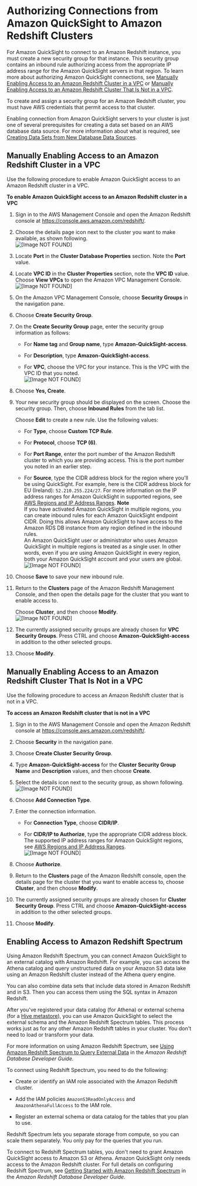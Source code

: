 # Authorizing Connections from Amazon QuickSight to Amazon Redshift Clusters<a name="enabling-access-redshift"></a>

For Amazon QuickSight to connect to an Amazon Redshift instance, you must create a new security group for that instance\. This security group contains an inbound rule authorizing access from the appropriate IP address range for the Amazon QuickSight servers in that region\. To learn more about authorizing Amazon QuickSight connections, see [Manually Enabling Access to an Amazon Redshift Cluster in a VPC](#redshift-vpc-access) or [Manually Enabling Access to an Amazon Redshift Cluster That Is Not in a VPC](#redshift-classic-access)\.

To create and assign a security group for an Amazon Redshift cluster, you must have AWS credentials that permit access to that cluster\.

Enabling connection from Amazon QuickSight servers to your cluster is just one of several prerequisites for creating a data set based on an AWS database data source\. For more information about what is required, see [Creating Data Sets from New Database Data Sources](creating-database-data-sets.md)\.

## Manually Enabling Access to an Amazon Redshift Cluster in a VPC<a name="redshift-vpc-access"></a>

Use the following procedure to enable Amazon QuickSight access to an Amazon Redshift cluster in a VPC\.

**To enable Amazon QuickSight access to an Amazon Redshift cluster in a VPC**

1. Sign in to the AWS Management Console and open the Amazon Redshift console at [https://console\.aws\.amazon\.com/redshift/](https://console.aws.amazon.com/redshift/)\.

1. Choose the details page icon next to the cluster you want to make available, as shown following\.  
![\[Image NOT FOUND\]](http://docs.aws.amazon.com/quicksight/latest/user/images/redshift-details.png)

1. Locate **Port** in the **Cluster Database Properties** section\. Note the **Port** value\. 

1. Locate **VPC ID** in the **Cluster Properties** section, note the **VPC ID** value\. Choose **View VPCs** to open the Amazon VPC Management Console\.  
![\[Image NOT FOUND\]](http://docs.aws.amazon.com/quicksight/latest/user/images/redshift-vpc.png)

1. On the Amazon VPC Management Console, choose **Security Groups** in the navigation pane\.

1. Choose **Create Security Group**\.

1. On the **Create Security Group** page, enter the security group information as follows:

   + For **Name tag** and **Group name**, type **Amazon\-QuickSight\-access**\.

   + For **Description**, type **Amazon\-QuickSight\-access**\.

   + For **VPC**, choose the VPC for your instance\. This is the VPC with the VPC ID that you noted\.  
![\[Image NOT FOUND\]](http://docs.aws.amazon.com/quicksight/latest/user/images/security-group.png)

1. Choose **Yes, Create**\.

1. Your new security group should be displayed on the screen\. Choose the security group\. Then, choose **Inbound Rules** from the tab list\. 

   Choose **Edit** to create a new rule\. Use the following values:

   + For **Type**, choose **Custom TCP Rule**\.

   + For **Protocol**, choose **TCP \(6\)**\.

   + For **Port Range**, enter the port number of the Amazon Redshift cluster to which you are providing access\. This is the port number you noted in an earlier step\.

   + For **Source**, type the CIDR address block for the region where you'll be using QuickSight\. For example, here is the CIDR address block for EU \(Ireland\): `52.210.255.224/27`\. For more information on the IP address ranges for Amazon QuickSight in supported regions, see [AWS Regions and IP Address Ranges](regions.md)\.
**Note**  
If you have activated Amazon QuickSight in multiple regions, you can create inbound rules for each Amazon QuickSight endpoint CIDR\. Doing this allows Amazon QuickSight to have access to the Amazon RDS DB instance from any region defined in the inbound rules\.   
An Amazon QuickSight user or administrator who uses Amazon QuickSight in multiple regions is treated as a single user\. In other words, even if you are using Amazon QuickSight in every region, both your Amazon QuickSight account and your users are global\.  
![\[Image NOT FOUND\]](http://docs.aws.amazon.com/quicksight/latest/user/images/vpc-rule.png)

1. Choose **Save** to save your new inbound rule\.

1. Return to the **Clusters** page of the Amazon Redshift Management Console, and then open the details page for the cluster that you want to enable access to\.

   Choose **Cluster**, and then choose **Modify**\.   
![\[Image NOT FOUND\]](http://docs.aws.amazon.com/quicksight/latest/user/images/redshift-cluster-modify.png)

1. The currently assigned security groups are already chosen for **VPC Security Groups**\. Press CTRL and choose **Amazon\-QuickSight\-access** in addition to the other selected groups\.

1. Choose **Modify**\.

## Manually Enabling Access to an Amazon Redshift Cluster That Is Not in a VPC<a name="redshift-classic-access"></a>

Use the following procedure to access an Amazon Redshift cluster that is not in a VPC\.

**To access an Amazon Redshift cluster that is not in a VPC**

1. Sign in to the AWS Management Console and open the Amazon Redshift console at [https://console\.aws\.amazon\.com/redshift/](https://console.aws.amazon.com/redshift/)\.

1. Choose **Security** in the navigation pane\.

1. Choose **Create Cluster Security Group**\.

1. Type **Amazon\-QuickSight\-access** for the **Cluster Security Group Name** and **Description** values, and then choose **Create**\.

1. Select the details icon next to the security group, as shown following\.  
![\[Image NOT FOUND\]](http://docs.aws.amazon.com/quicksight/latest/user/images/redshift-security-group-detail.png)

1. Choose **Add Connection Type**\.

1. Enter the connection information\.

   + For **Connection Type**, choose **CIDR/IP**\.

   + For **CIDR/IP to Authorize**, type the appropriate CIDR address block\. The supported IP address ranges for Amazon QuickSight regions, see [AWS Regions and IP Address Ranges](regions.md)\.  
![\[Image NOT FOUND\]](http://docs.aws.amazon.com/quicksight/latest/user/images/redshift-cidr.png)

1. Choose **Authorize**\.

1. Return to the **Clusters** page of the Amazon Redshift console, open the details page for the cluster that you want to enable access to, choose **Cluster**, and then choose **Modify**\. 

1. The currently assigned security groups are already chosen for **Cluster Security Group**\. Press CTRL and choose **Amazon\-QuickSight\-access** in addition to the other selected groups\.

1. Choose **Modify**\.

## Enabling Access to Amazon Redshift Spectrum<a name="redshift-spectrum-access"></a>

Using Amazon Redshift Spectrum, you can connect Amazon QuickSight to an external catalog with Amazon Redshift\. For example, you can access the Athena catalog  and query unstructured data on your Amazon S3 data lake using an Amazon Redshift cluster instead of the Athena query engine\. 

You can also combine data sets that include data stored in Amazon Redshift and in S3\. Then you can access them using the SQL syntax in Amazon Redshift\. 

After you've registered your data catalog \(for Athena\) or external schema \(for a [Hive metastore](https://aws.amazon.com/blogs/big-data/migrate-external-table-definitions-from-a-hive-metastore-to-amazon-athena/)\), you can use Amazon QuickSight to select the external schema and the Amazon Redshift Spectrum tables\. This process works just as for any other Amazon Redshift tables in your cluster\. You don't need to load or transform your data\. 

For more information on using Amazon Redshift Spectrum, see [Using Amazon Redshift Spectrum to Query External Data](http://docs.aws.amazon.com/redshift/latest/dg/c-using-spectrum.html) in the *Amazon Redshift Database Developer Guide\.*

To connect using Redshift Spectrum, you need to do the following:

+ Create or identify an IAM role associated with the Amazon Redshift cluster\.

+ Add the IAM policies `AmazonS3ReadOnlyAccess` and `AmazonAthenaFullAccess` to the IAM role\.

+ Register an external schema or data catalog for the tables that you plan to use\.

Redshift Spectrum lets you separate storage from compute, so you can scale them separately\. You only pay for the queries that you run\.

To connect to Redshift Spectrum tables, you don't need to grant Amazon QuickSight access to Amazon S3 or Athena\. Amazon QuickSight only needs access to the Amazon Redshift cluster\. For full details on configuring Redshift Spectrum, see [Getting Started with Amazon Redshift Spectrum](http://docs.aws.amazon.com/redshift/latest/dg/c-getting-started-using-spectrum.html) in the *Amazon Redshift Database Developer Guide\.* 